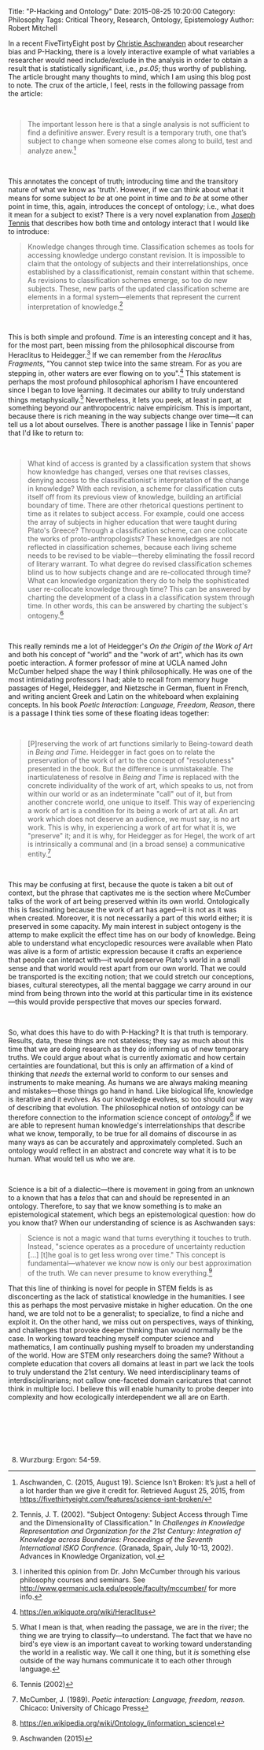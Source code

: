 Title:  "P-Hacking and Ontology"
Date:   2015-08-25 10:20:00
Category: Philosophy
Tags: Critical Theory, Research, Ontology, Epistemology 
Author: Robert Mitchell

In a recent FiveTirtyEight post by [Christie Aschwanden](https://twitter.com/cragcrest) 
about researcher bias and P-Hacking, there is a lovely interactive example of what
variables a researcher would need include/exclude in the analysis in order to 
obtain a result that is statistically significant, i.e., _p&le;.05_; thus worthy 
of publishing.  The article brought many thoughts to mind, which I am using this
blog post to note.  The crux of the article, I feel, rests in the following
passage from the article:   

&nbsp;

><i class="fa fa-quote-left fa-1x"></i>The important lesson here is that a single 
analysis is not sufficient to find a definitive answer. Every result is a 
temporary truth, one that’s subject to change when someone else comes along to 
build, test and analyze anew.<i class="fa fa-quote-right fa-1x"></i>[^1]

&nbsp;

This annotates the concept of truth; introducing time and the transitory nature
of what we know as 'truth'.  However, if we can think about what it means for
some subject _to be_ at one point in time and _to be_ at some other point in time,
this, again, introduces the concept of ontology; i.e., what does it mean for a
subject to exist?  There is a very novel explanation from [Joseph
Tennis](http://joseph-t-tennis.squarespace.com/) that describes how both time
and ontology interact that I would like to introduce: 

><i class="fa fa-quote-left fa-1x"></i>Knowledge changes through time.
Classification schemes as tools for accessing knowledge undergo constant
revision.  It is impossible to claim that the ontology of subjects and their
interrelationships, once established by a classificationist, remain constant
within that scheme.  As revisions to classification schemes emerge, so too do
new subjects.  These, new parts of the updated classification scheme are
elements in a formal system&mdash;elements that represent the current interpretation
of knowledge.<i class="fa fa-quote-right fa-1x"></i>[^2]

&nbsp;

This is both simple and profound.  _Time_ is an interesting concept and it has,
for the most part, been missing from the philosophical discourse from
Heraclitus to Heidegger.[^3]  If we can remember from the _Heraclitus
Fragments_, "You cannot step twice into the same stream. For as you are
stepping in, other waters are ever flowing on to you".[^4]  This statement is
perhaps the most profound philosophical aphorism I have encountered since I
began to love learning.  It decimates our ability to truly understand things
metaphysically.[^5]  Nevertheless, it lets you peek, at least in part, at something 
beyond our anthropocentric naive empiricism.  This is important, because there
is rich meaning in the way subjects change over time&mdash;it can tell us a lot
about ourselves.  There is another passage I like in Tennis' paper that I'd
like to return to:    

&nbsp;

><i class="fa fa-quote-left fa-1x"></i> What kind of access is granted by a
classification system that shows how knowledge has changed, verses one that
revises classes, denying access to the classificationist's interpretation of
the change in knowledge?  With each revision, a scheme for classification cuts
itself off from its previous view of knowledge, building an artificial boundary
of time.  There are other rhetorical questions pertinent to time as it relates
to subject access.  For example, could one access the array of subjects in
higher education that were taught during Plato's Greece?  Through a
classification scheme, can one collocate the works of proto-anthropologists?
These knowledges are not reflected in classification schemes, because each
living scheme needs to be revised to be viable&mdash;thereby eliminating the fossil
record of literary warrant.  To what degree do revised classification schemes
blind us to how subjects change and are re-collocated through time?  What can
knowledge organization thery do to help the sophisticated user re-collocate
knowledge through time?  This can be answered by charting the development of a
class in a classification system through time.  In other words, this can be
answered by charting the subject's ontogeny.[^6]<i class="fa fa-quote-right fa-1x"></i>

&nbsp;

This really reminds me a lot of Heidegger's _On the Origin of the Work of Art_
and both his concept of "world" and the "work of art", which has its own poetic
interaction.  A former professor of mine at UCLA named John McCumber helped
shape the way I think philosophically.  He was one of the most intimidating
professors I had; able to recall from memory huge passages of Hegel, Heidegger,
and Nietzsche in German, fluent in French, and writing ancient Greek and Latin
on the whiteboard when explaining concepts.  In his book _Poetic Interaction: 
Language, Freedom, Reason_, there is a passage I think ties some of these
floating ideas together:

&nbsp;

><i class="fa fa-quote-left fa-1x"></i>[P]reserving the work of art
functions similarly to Being-toward death in _Being and Time_.  Heidegger in
fact goes on to relate the preservation of the work of art to the concept of
"resoluteness" presented in the book.  But the difference is unmistakeable.
The inarticulateness of resolve in _Being and Time_ is replaced with the
concrete individuality of the work of art, which speaks to us, not from within
our world or as an indeterminate "call" out of it, but from another concrete
world, one unique to itself.  This way of experiencing a work of art is a
condition for its being a work of art at all.  An art work which does not
deserve an audience, we must say, is no art work.  This is why, in experiencing
a work of art for what it is, we "preserve" it; and it is why, for Heidegger as
for Hegel, the work of art is intrinsically a communal and (in a broad sense) a
communicative entity.[^7]<i class="fa fa-quote-right fa-1x"></i>

&nbsp;

This may be confusing at first, because the quote is taken a bit out of
context, but the phrase that captivates me is the section where McCumber talks
of the work of art being preserved within its own world.  Ontologically this is
fascinating because the work of art has aged&mdash;it is not as it was when created.
Moreover, it is not necessarily a part of this world either; it is preserved in
some capacity.  My main interest in subject ontogeny is the attemp to make
explicit the effect time has on our body of knowledge.  Being able to
understand what encyclopedic resources were available when Plato was alive is a
form of artistic expression because it crafts an experience that people can
interact with&mdash;it would preserve Plato's world in a small sense and that world
would rest apart from our own world.  That we could be transported is the
exciting notion; that we could stretch our conceptions, biases, cultural
stereotypes, all the mental baggage we carry around in our mind from being
thrown into the world at this particular time in its existence&mdash;this would
provide perspective that moves our species forward. 

&nbsp;

So, what does this have to do with P-Hacking?  It is that truth is
temporary.  Results, data, these things are not stateless; they say as much
about this time that we are doing research as they do informing us of new
temporary truths.  We could argue about what is currently axiomatic and how
certain certainties are foundational, but this is only an affirmation of a kind
of thinking that _needs_ the external world to conform to our senses and
instruments to make meaning.  As humans we are always making meaning and
mistakes&mdash;those things go hand in hand.  Like biological life, knowledge is 
iterative and it evolves.  As our knowledge evolves, so too should our way of
describing that evolution.  The philosophical notion of _ontology_ can be
therefore connection to the information science concept of _ontology_[^8] if we
are able to represent human knowledge's interrelationships that describe what we
know, temporally, to be true for all domains of discourse in as many ways as
can be accurately and approximately completed.  Such an ontology would reflect 
in an abstract and concrete way what it is to be human.  What would tell us 
who we are.

&nbsp;

Science is a bit of a dialectic&mdash;there is movement in going from an unknown to
a known that has a _telos_ that can and should be represented in an ontology.
Therefore, to say that we know something is to make an epistemological
statement, which begs an epistemological question: how do you know that?  When
our understanding of science is as Aschwanden says: 

><i class="fa fa-quote-left fa-1x"></i>Science is not a magic wand that turns 
everything it touches to truth.  Instead, "science operates as a procedure of
uncertainty reduction [...] [t]he goal is to get less wrong over time."  This
concept is fundamental&mdash;whatever we know now is only our best approximation of
the truth.  We can never presume to know everything.[^9]<i class="fa fa-quote-right fa-1x"></i>

That this line of thinking is novel for people in STEM fields is as
disconcerting as the lack of statistical knowledge in the humanities.  I see
this as perhaps the most pervasive mistake in higher education.  On the one
hand, we are told not to be a generalist; to specialize, to find a niche and
exploit it.  On the other hand, we miss out on perspectives, ways of thinking,
and challenges that provoke deeper thinking than would normally be the case.
In working toward teaching myself computer science and mathematics, I am
continually pushing myself to broaden my understanding of the world.  How are
STEM only researchers doing the same?  Without a complete education that covers
all domains at least in part we lack the tools to truly understand the 21st
century.  We need interdisciplinary teams of interdisciplinarians; not callow
one-faceted domain caricatures that cannot think in multiple loci.  I believe
this will enable humanity to probe deeper into complexity and how ecologically 
interdependent we all are on Earth.
 
&nbsp;

<br>
<br>
<br>

[^1]: Aschwanden, C. (2015, August 19). Science Isn’t Broken: It’s just a hell of a lot harder than we give it credit for. Retrieved August 25, 2015, from https://fivethirtyeight.com/features/science-isnt-broken/
[^2]: Tennis, J. T. (2002). "Subject Ontogeny: Subject Access through Time and
the Dimensionality of Classification." In _Challenges in Knowledge
Representation and Organization for the 21st Century: Integration of Knowledge
across Boundaries: Proceedings of the Seventh International ISKO Confrence_.
(Granada, Spain, July 10-13, 2002).  Advances in Knowledge Organization, vol.
8. Wurzburg: Ergon: 54-59.
[^3]: I inherited this opinion from Dr. John McCumber through his various
philosophy courses and seminars.  See
http://www.germanic.ucla.edu/people/faculty/mccumber/ for more info.
[^4]: https://en.wikiquote.org/wiki/Heraclitus
[^5]: What I mean is that, when reading the passage, we are in the river; the 
thing we are trying to classify&mdash;to understand.  The fact that we have no
bird's eye view is an important caveat to working toward understanding 
the world in a realistic way.  We call it one thing, but it _is_ something else
outside of the way humans communicate it to each other through language. 
[^6]: Tennis (2002) 
[^7]: McCumber, J. (1989). _Poetic interaction: Language, freedom, reason._
Chicaco: University of Chicago Press
[^8]: https://en.wikipedia.org/wiki/Ontology_(information_science)
[^9]: Aschwanden (2015)
